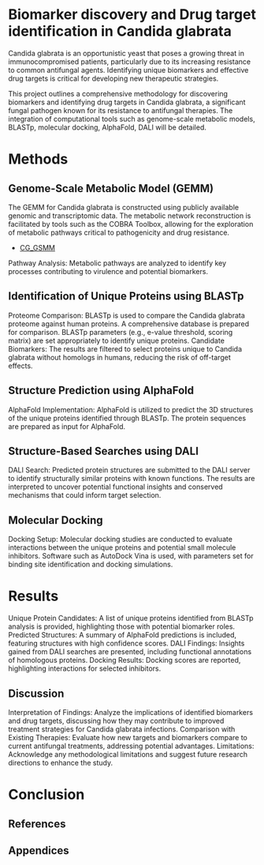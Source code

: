 # Biomarker discovery and Drug target identification in Candida glabrata

Candida glabrata is an opportunistic yeast that poses a growing threat in immunocompromised patients, particularly due to its increasing resistance to common antifungal agents. Identifying unique biomarkers and effective drug targets is critical for developing new therapeutic strategies.

This project outlines a comprehensive methodology for discovering biomarkers and identifying drug targets in Candida glabrata, a significant fungal pathogen known for its resistance to antifungal therapies. The integration of computational tools such as genome-scale metabolic models, BLASTp, molecular docking, AlphaFold, DALI will be detailed.

# **Methods**

## **Genome-Scale Metabolic Model (GEMM)**
The GEMM for Candida glabrata is constructed using publicly available genomic and transcriptomic data. The metabolic network reconstruction is facilitated by tools such as the COBRA Toolbox, allowing for the exploration of metabolic pathways critical to pathogenicity and drug resistance.
* [CG_GSMM](https://1drv.ms/x/c/82e11bf00f8ea8cf/EcuVGumvd4VJnTXWpR-F0m0B4oxQQlK9FLs8vF2GGozDkQ?e=LOarwH)

 Pathway Analysis: Metabolic pathways are analyzed to identify key processes contributing to virulence and potential biomarkers.

##  **Identification of Unique Proteins using BLASTp**
Proteome Comparison:
BLASTp is used to compare the Candida glabrata proteome against human proteins. A comprehensive database is prepared for comparison. BLASTp parameters (e.g., e-value threshold, scoring matrix) are set appropriately to identify unique proteins.
Candidate Biomarkers: The results are filtered to select proteins unique to Candida glabrata without homologs in humans, reducing the risk of off-target effects.

## **Structure Prediction using AlphaFold**
AlphaFold Implementation:
AlphaFold is utilized to predict the 3D structures of the unique proteins identified through BLASTp. The protein sequences are prepared as input for AlphaFold.

## **Structure-Based Searches using DALI**
DALI Search:
Predicted protein structures are submitted to the DALI server to identify structurally similar proteins with known functions. The results are interpreted to uncover potential functional insights and conserved mechanisms that could inform target selection.

## **Molecular Docking**
Docking Setup:
Molecular docking studies are conducted to evaluate interactions between the unique proteins and potential small molecule inhibitors. Software such as AutoDock Vina is used, with parameters set for binding site identification and docking simulations.

#  Results
Unique Protein Candidates: A list of unique proteins identified from BLASTp analysis is provided, highlighting those with potential biomarker roles.
Predicted Structures: A summary of AlphaFold predictions is included, featuring structures with high confidence scores.
DALI Findings: Insights gained from DALI searches are presented, including functional annotations of homologous proteins.
Docking Results: Docking scores are reported, highlighting interactions for selected inhibitors.

## Discussion
Interpretation of Findings: Analyze the implications of identified biomarkers and drug targets, discussing how they may contribute to improved treatment strategies for Candida glabrata infections.
Comparison with Existing Therapies: Evaluate how new targets and biomarkers compare to current antifungal treatments, addressing potential advantages.
Limitations: Acknowledge any methodological limitations and suggest future research directions to enhance the study.

# Conclusion


##  References


## Appendices

